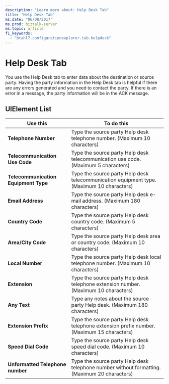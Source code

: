 ```yaml
---
description: "Learn more about: Help Desk Tab"
title: "Help Desk Tab"
ms.date: "06/08/2017"
ms.prod: biztalk-server
ms.topic: article
f1_keywords: 
  - "btahl7.configurationexplorer.tab.helpdesk"
---
```

# Help Desk Tab
You use the Help Desk tab to enter data about the destination or source party. Having the party information in the Help Desk tab is helpful if there are any errors generated and you need to contact the party. If there is an error in a message, the party information will be in the ACK message.  
  
## UIElement List  
  
|Use this|To do this|  
|--------------|----------------|  
|**Telephone Number**|Type the source party Help desk telephone number. (Maximum 10 characters)|  
|**Telecommunication Use Code**|Type the source party Help desk telecommunication use code. (Maximum 5 characters)|  
|**Telecommunication Equipment Type**|Type the source party Help desk telecommunication equipment type. (Maximum 10 characters)|  
|**Email Address**|Type the source party Help desk e-mail address. (Maximum 180 characters)|  
|**Country Code**|Type the source party Help desk country code. (Maximum 5 characters)|  
|**Area/City Code**|Type the source party Help desk area or country code. (Maximum 10 characters)|  
|**Local Number**|Type the source party Help desk local telephone number. (Maximum 10 characters)|  
|**Extension**|Type the source party Help desk telephone extension number. (Maximum 10 characters)|  
|**Any Text**|Type any notes about the source party Help desk. (Maximum 180 characters)|  
|**Extension Prefix**|Type the source party Help desk telephone extension prefix number. (Maximum 15 characters)|  
|**Speed Dial Code**|Type the source party Help desk speed dial code. (Maximum 10 characters)|  
|**Unformatted Telephone number**|Type the source party Help desk telephone number without formatting. (Maximum 20 characters)|
